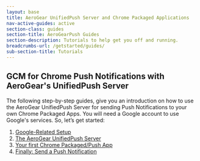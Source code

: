 ```yaml
---
layout: base
title: AeroGear UnifiedPush Server and Chrome Packaged Applications
nav-active-guides: active
section-class: guides
section-title: AeroGearPush Guides
section-description: Tutorials to help get you off and running.
breadcrumbs-url: /getstarted/guides/
sub-section-title: Tutorials 
---
```



## GCM for Chrome Push Notifications with AeroGear's UnifiedPush Server

The following step-by-step guides, give you an introduction on how to use the AeroGear UnifiedPush Server for sending Push Notifications to your own Chrome Packaged Apps. You will need a Google account to use Google's services. So, let’s get started:

1. [Google-Related Setup](google-setup)
3. [The AeroGear UnifiedPush Server](register-device)
3. [Your first Chrome Packaged/Push App](chrome-app)
4. [Finally: Send a Push Notification](push-notification)
